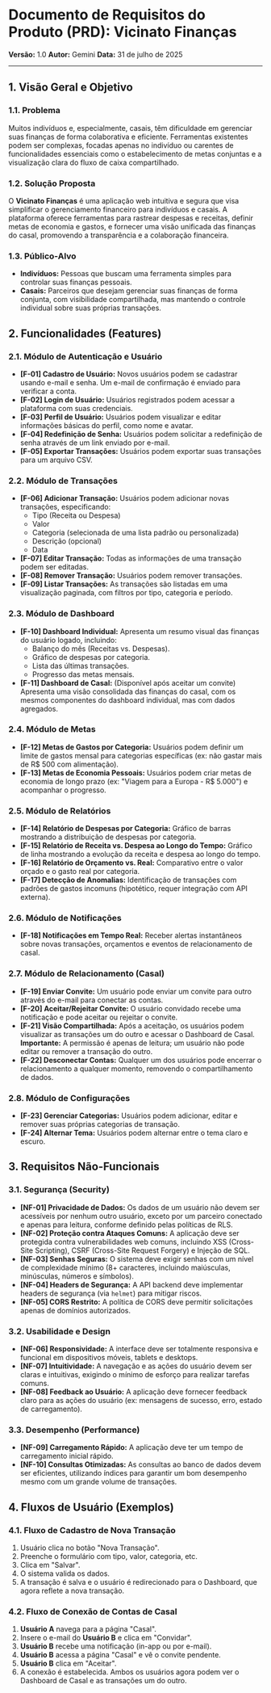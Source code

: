
# Documento de Requisitos do Produto (PRD): Vicinato Finanças

**Versão:** 1.0
**Autor:** Gemini
**Data:** 31 de julho de 2025

---

## 1. Visão Geral e Objetivo

### 1.1. Problema

Muitos indivíduos e, especialmente, casais, têm dificuldade em gerenciar suas finanças de forma colaborativa e eficiente. Ferramentas existentes podem ser complexas, focadas apenas no indivíduo ou carentes de funcionalidades essenciais como o estabelecimento de metas conjuntas e a visualização clara do fluxo de caixa compartilhado.

### 1.2. Solução Proposta

O **Vicinato Finanças** é uma aplicação web intuitiva e segura que visa simplificar o gerenciamento financeiro para indivíduos e casais. A plataforma oferece ferramentas para rastrear despesas e receitas, definir metas de economia e gastos, e fornecer uma visão unificada das finanças do casal, promovendo a transparência e a colaboração financeira.

### 1.3. Público-Alvo

- **Indivíduos:** Pessoas que buscam uma ferramenta simples para controlar suas finanças pessoais.
- **Casais:** Parceiros que desejam gerenciar suas finanças de forma conjunta, com visibilidade compartilhada, mas mantendo o controle individual sobre suas próprias transações.

## 2. Funcionalidades (Features)

### 2.1. Módulo de Autenticação e Usuário

- **[F-01] Cadastro de Usuário:** Novos usuários podem se cadastrar usando e-mail e senha. Um e-mail de confirmação é enviado para verificar a conta.
- **[F-02] Login de Usuário:** Usuários registrados podem acessar a plataforma com suas credenciais.
- **[F-03] Perfil de Usuário:** Usuários podem visualizar e editar informações básicas do perfil, como nome e avatar.
- **[F-04] Redefinição de Senha:** Usuários podem solicitar a redefinição de senha através de um link enviado por e-mail.
- **[F-05] Exportar Transações:** Usuários podem exportar suas transações para um arquivo CSV.

### 2.2. Módulo de Transações

- **[F-06] Adicionar Transação:** Usuários podem adicionar novas transações, especificando:
  - Tipo (Receita ou Despesa)
  - Valor
  - Categoria (selecionada de uma lista padrão ou personalizada)
  - Descrição (opcional)
  - Data
- **[F-07] Editar Transação:** Todas as informações de uma transação podem ser editadas.
- **[F-08] Remover Transação:** Usuários podem remover transações.
- **[F-09] Listar Transações:** As transações são listadas em uma visualização paginada, com filtros por tipo, categoria e período.

### 2.3. Módulo de Dashboard

- **[F-10] Dashboard Individual:** Apresenta um resumo visual das finanças do usuário logado, incluindo:
  - Balanço do mês (Receitas vs. Despesas).
  - Gráfico de despesas por categoria.
  - Lista das últimas transações.
  - Progresso das metas mensais.
- **[F-11] Dashboard de Casal:** (Disponível após aceitar um convite) Apresenta uma visão consolidada das finanças do casal, com os mesmos componentes do dashboard individual, mas com dados agregados.

### 2.4. Módulo de Metas

- **[F-12] Metas de Gastos por Categoria:** Usuários podem definir um limite de gastos mensal para categorias específicas (ex: não gastar mais de R$ 500 com alimentação).
- **[F-13] Metas de Economia Pessoais:** Usuários podem criar metas de economia de longo prazo (ex: "Viagem para a Europa - R$ 5.000") e acompanhar o progresso.

### 2.5. Módulo de Relatórios

- **[F-14] Relatório de Despesas por Categoria:** Gráfico de barras mostrando a distribuição de despesas por categoria.
- **[F-15] Relatório de Receita vs. Despesa ao Longo do Tempo:** Gráfico de linha mostrando a evolução da receita e despesa ao longo do tempo.
- **[F-16] Relatório de Orçamento vs. Real:** Comparativo entre o valor orçado e o gasto real por categoria.
- **[F-17] Detecção de Anomalias:** Identificação de transações com padrões de gastos incomuns (hipotético, requer integração com API externa).

### 2.6. Módulo de Notificações

- **[F-18] Notificações em Tempo Real:** Receber alertas instantâneos sobre novas transações, orçamentos e eventos de relacionamento de casal.

### 2.7. Módulo de Relacionamento (Casal)

- **[F-19] Enviar Convite:** Um usuário pode enviar um convite para outro através do e-mail para conectar as contas.
- **[F-20] Aceitar/Rejeitar Convite:** O usuário convidado recebe uma notificação e pode aceitar ou rejeitar o convite.
- **[F-21] Visão Compartilhada:** Após a aceitação, os usuários podem visualizar as transações um do outro e acessar o Dashboard de Casal. **Importante:** A permissão é apenas de leitura; um usuário não pode editar ou remover a transação do outro.
- **[F-22] Desconectar Contas:** Qualquer um dos usuários pode encerrar o relacionamento a qualquer momento, removendo o compartilhamento de dados.

### 2.8. Módulo de Configurações

- **[F-23] Gerenciar Categorias:** Usuários podem adicionar, editar e remover suas próprias categorias de transação.
- **[F-24] Alternar Tema:** Usuários podem alternar entre o tema claro e escuro.

## 3. Requisitos Não-Funcionais

### 3.1. Segurança (Security)

- **[NF-01] Privacidade de Dados:** Os dados de um usuário não devem ser acessíveis por nenhum outro usuário, exceto por um parceiro conectado e apenas para leitura, conforme definido pelas políticas de RLS.
- **[NF-02] Proteção contra Ataques Comuns:** A aplicação deve ser protegida contra vulnerabilidades web comuns, incluindo XSS (Cross-Site Scripting), CSRF (Cross-Site Request Forgery) e Injeção de SQL.
- **[NF-03] Senhas Seguras:** O sistema deve exigir senhas com um nível de complexidade mínimo (8+ caracteres, incluindo maiúsculas, minúsculas, números e símbolos).
- **[NF-04] Headers de Segurança:** A API backend deve implementar headers de segurança (via `helmet`) para mitigar riscos.
- **[NF-05] CORS Restrito:** A política de CORS deve permitir solicitações apenas de domínios autorizados.

### 3.2. Usabilidade e Design

- **[NF-06] Responsividade:** A interface deve ser totalmente responsiva e funcional em dispositivos móveis, tablets e desktops.
- **[NF-07] Intuitividade:** A navegação e as ações do usuário devem ser claras e intuitivas, exigindo o mínimo de esforço para realizar tarefas comuns.
- **[NF-08] Feedback ao Usuário:** A aplicação deve fornecer feedback claro para as ações do usuário (ex: mensagens de sucesso, erro, estado de carregamento).

### 3.3. Desempenho (Performance)

- **[NF-09] Carregamento Rápido:** A aplicação deve ter um tempo de carregamento inicial rápido.
- **[NF-10] Consultas Otimizadas:** As consultas ao banco de dados devem ser eficientes, utilizando índices para garantir um bom desempenho mesmo com um grande volume de transações.

## 4. Fluxos de Usuário (Exemplos)

### 4.1. Fluxo de Cadastro de Nova Transação

1.  Usuário clica no botão "Nova Transação".
2.  Preenche o formulário com tipo, valor, categoria, etc.
3.  Clica em "Salvar".
4.  O sistema valida os dados.
5.  A transação é salva e o usuário é redirecionado para o Dashboard, que agora reflete a nova transação.

### 4.2. Fluxo de Conexão de Contas de Casal

1.  **Usuário A** navega para a página "Casal".
2.  Insere o e-mail do **Usuário B** e clica em "Convidar".
3.  **Usuário B** recebe uma notificação (in-app ou por e-mail).
4.  **Usuário B** acessa a página "Casal" e vê o convite pendente.
5.  **Usuário B** clica em "Aceitar".
6.  A conexão é estabelecida. Ambos os usuários agora podem ver o Dashboard de Casal e as transações um do outro.

